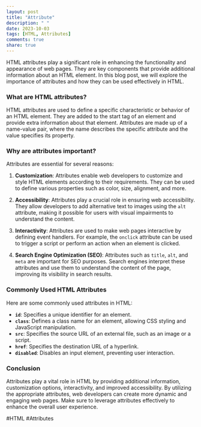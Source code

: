 ```yaml
---
layout: post
title: "Attribute"
description: " "
date: 2023-10-03
tags: [HTML, Attributes]
comments: true
share: true
---
```


HTML attributes play a significant role in enhancing the functionality and appearance of web pages. They are key components that provide additional information about an HTML element. In this blog post, we will explore the importance of attributes and how they can be used effectively in HTML.

### What are HTML attributes?

HTML attributes are used to define a specific characteristic or behavior of an HTML element. They are added to the start tag of an element and provide extra information about that element. Attributes are made up of a name-value pair, where the name describes the specific attribute and the value specifies its property.

### Why are attributes important?

Attributes are essential for several reasons:

1. **Customization**: Attributes enable web developers to customize and style HTML elements according to their requirements. They can be used to define various properties such as color, size, alignment, and more.

2. **Accessibility**: Attributes play a crucial role in ensuring web accessibility. They allow developers to add alternative text to images using the `alt` attribute, making it possible for users with visual impairments to understand the content.

3. **Interactivity**: Attributes are used to make web pages interactive by defining event handlers. For example, the `onclick` attribute can be used to trigger a script or perform an action when an element is clicked.

4. **Search Engine Optimization (SEO)**: Attributes such as `title`, `alt`, and `meta` are important for SEO purposes. Search engines interpret these attributes and use them to understand the content of the page, improving its visibility in search results.

### Commonly Used HTML Attributes

Here are some commonly used attributes in HTML:

- **`id`**: Specifies a unique identifier for an element.
- **`class`**: Defines a class name for an element, allowing CSS styling and JavaScript manipulation.
- **`src`**: Specifies the source URL of an external file, such as an image or a script.
- **`href`**: Specifies the destination URL of a hyperlink.
- **`disabled`**: Disables an input element, preventing user interaction.
  
### Conclusion

Attributes play a vital role in HTML by providing additional information, customization options, interactivity, and improved accessibility. By utilizing the appropriate attributes, web developers can create more dynamic and engaging web pages. Make sure to leverage attributes effectively to enhance the overall user experience.

\#HTML #Attributes